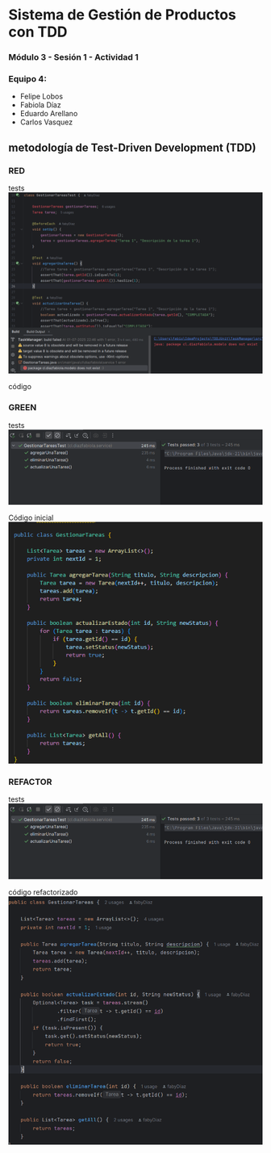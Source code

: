 # Sistema de Gestión de Productos con TDD

### Módulo 3 - Sesión 1 - Actividad 1

### Equipo 4: 
- Felipe Lobos
- Fabiola Díaz
- Eduardo Arellano
- Carlos Vasquez
## metodología de Test-Driven Development (TDD)
### RED
tests
![RED](img/red.png)

código


### GREEN
tests
![GREEN](img/refactor.png)

Código inicial
![GREEN](img/greencodigo.png)

### REFACTOR
tests
![GREEN](img/refactor.png)

código refactorizado
![GREEN](img/codigogreen.png)


